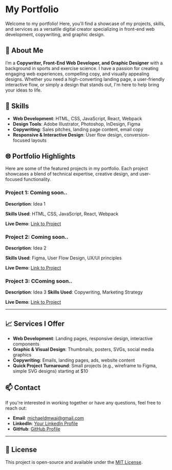 # My Portfolio

Welcome to my portfolio! Here, you'll find a showcase of my projects, skills, and services as a versatile digital creator specializing in front-end web development, copywriting, and graphic design.

## 🚀 About Me

I’m a **Copywriter, Front-End Web Developer, and Graphic Designer** with a background in sports and exercise science. I have a passion for creating engaging web experiences, compelling copy, and visually appealing designs. Whether you need a high-converting landing page, a user-friendly interactive flow, or simply a design that stands out, I'm here to help bring your ideas to life.

## 🔧 Skills

- **Web Development**: HTML, CSS, JavaScript, React, Webpack
- **Design Tools**: Adobe Illustrator, Photoshop, InDesign, Figma
- **Copywriting**: Sales pitches, landing page content, email copy
- **Responsive & Interactive Design**: User flow design, conversion-focused layouts

## 🌐 Portfolio Highlights

Here are some of the featured projects in my portfolio. Each project showcases a blend of technical expertise, creative design, and user-focused functionality.

### Project 1: Coming soon..

**Description**: Idea 1

**Skills Used**: HTML, CSS, JavaScript, React, Webpack

**Live Demo**: [Link to Project](#)

### Project 2: Coming soon..

**Description**: Idea 2

**Skills Used**: Figma, User Flow Design, UX/UI principles

**Live Demo**: [Link to Project](#)

### Project 3: CComing soon..

**Description**: Idea 3
**Skills Used**: Copywriting, Marketing Strategy

**Live Demo**: [Link to Project](#)

---

## 📈 Services I Offer

- **Web Development**: Landing pages, responsive design, interactive components
- **Graphic & Visual Design**: Thumbnails, posters, SVGs, social media graphics
- **Copywriting**: Emails, landing pages, ads, website content
- **Quick Project Turnaround**: Small projects (e.g., wireframe to Figma, simple SVG designs) starting at $10

## 📫 Contact

If you're interested in working together or have any questions, feel free to reach out:

- **Email**: [michaeldmwai@gmail.com](mailto:michaeldmwai@gmail.com)
- **LinkedIn**: [Your LinkedIn Profile](#)
- **GitHub**: [GitHub Profile](#)

---

## 📜 License

This project is open-source and available under the [MIT License](LICENSE).
